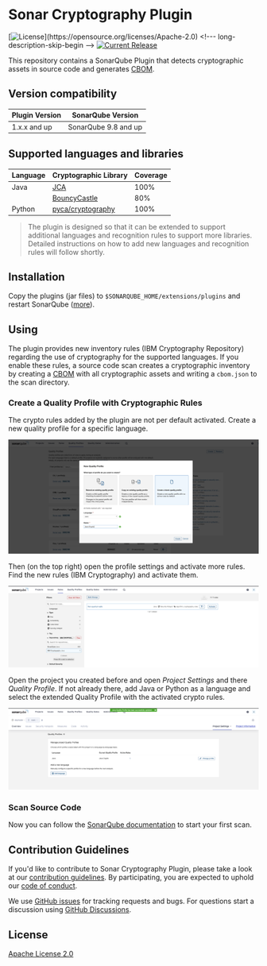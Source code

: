 # Sonar Cryptography Plugin

[![License](https://img.shields.io/github/license/IBM/sonar-cryptography.svg?)](https://opensource.org/licenses/Apache-2.0) <!--- long-description-skip-begin -->
[![Current Release](https://img.shields.io/github/release/IBM/sonar-cryptography.svg?logo=IBM)](https://github.com/IBM/sonar-cryptography/releases)


This repository contains a SonarQube Plugin that detects cryptographic assets 
in source code and generates [CBOM](https://cyclonedx.org/capabilities/cbom/).

## Version compatibility

| Plugin Version | SonarQube Version    |
|----------------|----------------------|
| 1.x.x and up   | SonarQube 9.8 and up |

## Supported languages and libraries

| Language | Cryptographic Library                                                                         | Coverage | 
|----------|-----------------------------------------------------------------------------------------------|----------|
| Java     | [JCA](https://docs.oracle.com/javase/8/docs/technotes/guides/security/crypto/CryptoSpec.html) | 100%     |
|          | [BouncyCastle](https://github.com/bcgit/bc-java)                                              | 80%      |
| Python   | [pyca/cryptography](https://cryptography.io/en/latest/)                                       | 100%     |

> The plugin is designed so that it can be extended to support additional languages and recognition rules to support more libraries. Detailed instructions on how to add new languages and recognition rules will follow shortly.

## Installation

Copy the plugins (jar files) to `$SONARQUBE_HOME/extensions/plugins` and restart 
SonarQube ([more](https://docs.sonarqube.org/latest/setup-and-upgrade/install-a-plugin/)).

## Using

The plugin provides new inventory rules (IBM Cryptography Repository) regarding the use of cryptography for 
the supported languages.
If you enable these rules, a source code scan creates a cryptographic inventory by creating a 
[CBOM](https://cyclonedx.org/capabilities/cbom/) with all cryptographic assets and writing 
a `cbom.json` to the scan directory.

### Create a Quality Profile with Cryptographic Rules

The crypto rules added by the plugin are not per default activated. Create a new quality profile for a specific language.

![Quality Profile with Crypto Rules](.github/img/quality_profile.png)

Then (on the top right) open the profile settings and activate more rules. Find the new
rules (IBM Cryptography) and activate them.

![Activate Rules Crypto Rules](.github/img/activate_rules.png)

Open the project you created before and open *Project Settings* and there *Quality Profile*.
If not already there, add Java or Python as a language and select the extended Quality Profile with the
activated crypto rules.

![Project Quality Profile](.github/img/project_qp.png)

### Scan Source Code

Now you can follow the [SonarQube documentation](https://docs.sonarqube.org/latest/analyzing-source-code/overview/) 
to start your first scan.

## Contribution Guidelines

If you'd like to contribute to Sonar Cryptography Plugin, please take a look at our
[contribution guidelines](CONTRIBUTING.md). By participating, you are expected to uphold our [code of conduct](CODE_OF_CONDUCT.md).

We use [GitHub issues](https://github.com/IBM/sonar-cryptography/issues) for tracking requests and bugs. For questions
start a discussion using [GitHub Discussions](https://github.com/IBM/sonar-cryptography/discussions).

## License

[Apache License 2.0](LICENSE.txt)









